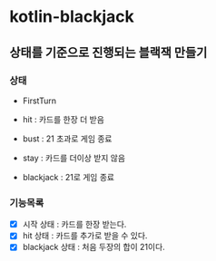 # kotlin-blackjack

## 상태를 기준으로 진행되는 블랙잭 만들기

### 상태
- FirstTurn


- hit : 카드를 한장 더 받음
- bust : 21 초과로 게임 종료
- stay : 카드를 더이상 받지 않음
- blackjack : 21로 게임 종료


### 기능목록

- [x] 시작 상태 : 카드를 한장 받는다.
- [x] hit 상태 : 카드를 추가로 받을 수 있다.
- [x] blackjack 상태 : 처음 두장의 합이 21이다.

